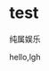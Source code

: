 # test
纯属娱乐

hello,lgh

~~~~~~~~~~~~~~~~~~~~~~~~~~~~~~~~
~~~~~~~~~~~~~~~~~~~~~~~~~~~~~~~~~~~~~~~~
~~~~~~~~~~~~~~~~~~~~~~~~~~~~~~~~~~~~~~~~~~~~~~~~~~~~